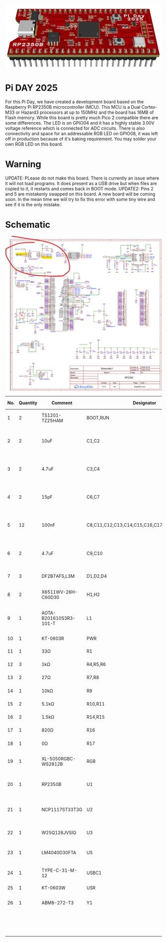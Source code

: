 ![](https://github.com/MrKohESP/piday25/blob/5b20a6e6c4fbf412ede0f5826ad5f6908304fdba/3D_PCB1_2025-03-11.png)
# Pi DAY 2025
For this Pi Day, we have created a development board based on the Raspberry Pi RP2350B microcontroller (MCU).
This MCU is a Dual Cortex-M33 or Hazard3 processors at up to 150MHz and the board has 16MB of Flash memory.
While this board is pretty much Pico 2 compatible there are some differences.  The LED is on GPIO04 and it has a highly stable 3.00V voltage reference which is connected for ADC circuits.
There is also connectivity and space for an addressable RGB LED on GPIO08, it was left off in production because of it's baking requirement.  You may solder your own RGB LED on this board.

# Warning
UPDATE: PLease do not make this board.  There is currently an issue where it will not load programs.  It does present as a USB drive but when files are copied to it, it restarts and comes back in BOOT mode.
UPDATE2: Pins 2 and 5 are mistakenly swapped on this board.  A new board will be coming soon.  In the mean time we will try to fix this error with some tiny wire and see if it is the only mistake.

# Schematic
![Schematic](https://github.com/MrKohESP/piday25/blob/9f478729204b799b942757d8fb7b606811b21294/Screenshot%202025-03-11%20141103.png)

| No. | Quantity | Comment                | Designator                                     | Footprint                                | Value | Manufacturer Part      | Manufacturer         | Supplier Part | Supplier | Primary Category                  | Secondary Category                                         | Pin Count | JLCPCB Stock | JLCPCB Price | Subtotal |
|-----|----------|------------------------|------------------------------------------------|------------------------------------------|-------|------------------------|----------------------|---------------|----------|-----------------------------------|------------------------------------------------------------|-----------|--------------|--------------|----------|
| 1   | 2        | TS1201-TZ25HAM         | BOOT,RUN                                       | KEY-SMD_L3.9-W3.0-LS5.0_1                |       | TS1201-TZ25HAM         | BXCONN(宝讯)           | C36936654     | LCSC     | Switches                          | Tactile Switches                                           | 2         | 14468        | 0.0243       | 0.0486   |
| 2   | 2        | 10uF                   | C1,C2                                          | C0402                                    | 10uF  | CL05A106MQ5NUNC        | SAMSUNG(三星)          | C15525        | LCSC     | Capacitors                        | Multilayer Ceramic Capacitors MLCC - SMD/SMT               | 2         | 5424629      | 0.004        | 0.008    |
| 3   | 2        | 4.7uF                  | C3,C4                                          | C0603                                    | 4.7uF | CL10A475KO8NNNC        | SAMSUNG(三星)          | C19666        | LCSC     | Capacitors                        | Multilayer Ceramic Capacitors MLCC - SMD/SMT               | 2         | 2425805      | 0.0099       | 0.0198   |
| 4   | 2        | 15pF                   | C6,C7                                          | C0402                                    | 15pF  | 0402CG150J500NT        | FH(风华)               | C1548         | LCSC     | Capacitors                        | Multilayer Ceramic Capacitors MLCC - SMD/SMT               | 2         | 413465       | 0.001        | 0.002    |
| 5   | 12       | 100nF                  | C8,C11,C12,C13,C14,C15,C16,C17,C18,C19,C21,C23 | C0402                                    | 100nF | CL05B104KO5NNNC        | SAMSUNG(三星)          | C1525         | LCSC     | Capacitors                        | Multilayer Ceramic Capacitors MLCC - SMD/SMT               | 2         | 12965390     | 0.0011       | 0.0132   |
| 6   | 2        | 4.7uF                  | C9,C10                                         | C0402                                    | 4.7uF | CL05A475MP5NRNC        | SAMSUNG(三星)          | C23733        | LCSC     | Capacitors                        | Multilayer Ceramic Capacitors MLCC - SMD/SMT               | 2         | 877991       | 0.0051       | 0.0102   |
| 7   | 3        | DF2B7AFS,L3M           | D1,D2,D4                                       | SOD-923_L0.8-W0.6-LS1.0-BI               |       | DF2B7AFS,L3M           | TOSHIBA(东芝)          | C1972965      | LCSC     | Circuit Protection                | ESD and Surge Protection (TVS/ESD)                         | 2         | 6243         | 0.05         | 0.15     |
| 8   | 2        | X6511WV-26H-C60D30     | H1,H2                                          | HDR-TH_26P-P2.54-V-M                     |       | X6511WV-26H-C60D30     | XKB Connection(中国星坤) | C725958       | LCSC     | Connectors                        | Pin Headers                                                | 26        | 1033         | 0.3885       | 0.777    |
| 9   | 1        | AOTA-B201610S3R3-101-T | L1                                             | IND-SMD_L2.0-W1.6_AOTA-B201610S3R3-101-T |       | AOTA-B201610S3R3-101-T | ABRACON              | C42411119     | LCSC     | Inductors, Coils, Chokes          | Power Inductors                                            | 2         | 33344        | 0.2777       | 0.2777   |
| 10  | 1        | KT-0603R               | PWR                                            | LED0603-RD                               |       | KT-0603R               | KENTO                | C2286         | LCSC     | Optoelectronics                   | LED Indication - Discrete                                  | 2         | 3125512      | 0.0056       | 0.0056   |
| 11  | 1        | 33Ω                    | R1                                             | R0402                                    | 33Ω   | 0402WGF330JTCE         | UNI-ROYAL(厚声)        | C25105        | LCSC     | Resistors                         | Chip Resistor - Surface Mount                              | 2         | 1918052      | 0.0006       | 0.0006   |
| 12  | 3        | 1kΩ                    | R4,R5,R6                                       | R0402                                    | 1kΩ   | 0402WGF1001TCE         | UNI-ROYAL(厚声)        | C11702        | LCSC     | Resistors                         | Chip Resistor - Surface Mount                              | 2         | 8458417      | 0.0006       | 0.0018   |
| 13  | 2        | 27Ω                    | R7,R8                                          | R0402                                    | 27Ω   | 0402WGF270JTCE         | UNI-ROYAL(厚声)        | C25100        | LCSC     | Resistors                         | Chip Resistor - Surface Mount                              | 2         | 48627        | 0.0006       | 0.0012   |
| 14  | 1        | 10kΩ                   | R9                                             | R0402                                    | 10kΩ  | 0402WGF1002TCE         | UNI-ROYAL(厚声)        | C25744        | LCSC     | Resistors                         | Chip Resistor - Surface Mount                              | 2         | 18000627     | 0.0006       | 0.0006   |
| 15  | 2        | 5.1kΩ                  | R10,R11                                        | R0402                                    | 5.1kΩ | 0402WGF5101TCE         | UNI-ROYAL(厚声)        | C25905        | LCSC     | Resistors                         | Chip Resistor - Surface Mount                              | 2         | 2318550      | 0.0005       | 0.001    |
| 16  | 2        | 1.5kΩ                  | R14,R15                                        | R0402                                    | 1.5kΩ | 0402WGF1501TCE         | UNI-ROYAL(厚声)        | C25867        | LCSC     | Resistors                         | Chip Resistor - Surface Mount                              | 2         | 1130036      | 0.0006       | 0.0012   |
| 17  | 1        | 820Ω                   | R16                                            | R0603                                    | 820Ω  | 0603WAF8200T5E         | UNI-ROYAL(厚声)        | C23253        | LCSC     | Resistors                         | Chip Resistor - Surface Mount                              | 2         | 243326       | 0.0011       | 0.0011   |
| 18  | 1        | 0Ω                     | R17                                            | R0603                                    | 0Ω    | 0603WAF0000T5E         | UNI-ROYAL(厚声)        | C21189        | LCSC     | Resistors                         | Chip Resistor - Surface Mount                              | 2         | 12099255     | 0.0011       | 0.0011   |
| 19  | 1        | XL-5050RGBC-WS2812B    | RGB                                            | LED-SMD_4P-L5.0-W5.0-BL_XL-5050RGBC      |       | XL-5050RGBC-WS2812B    | XINGLIGHT(成兴光)       | C2843785      | LCSC     | Optoelectronics                   | RGB LEDs(Built-in IC)                                      | 4         | 583483       | 0.0501       | 0.0501   |
| 20  | 1        | RP2350B                | U1                                             | QFN-80_L10.0-W10.0-P0.40-TL-EP3.4        |       | RP2350B                | Raspberry Pi(树莓派)    | C42415655     | LCSC     | Embedded Processors & Controllers | Microcontrollers (MCU/MPU/SOC)                             | 81        | 13582        | 2.007        | 2.007    |
| 21  | 1        | NCP1117ST33T3G         | U2                                             | SOT-223-3_L6.5-W3.4-P2.30-LS7.0-BR       |       | NCP1117ST33T3G         | onsemi(安森美)          | C26537        | LCSC     | Power Management (PMIC)           | Voltage Regulators - Linear, Low Drop Out (LDO) Regulators | 4         | 5518         | 0.2771       | 0.2771   |
| 22  | 1        | W25Q128JVSIQ           | U3                                             | SOIC-8_L5.2-W5.2-P1.27-LS8.0-BL          |       | W25Q128JVSIQ           | WINBOND(华邦)          | C97521        | LCSC     | Memory                            | NOR FLASH                                                  | 8         | 155942       | 0.5565       | 0.5565   |
| 23  | 1        | LM4040D30FTA           | U5                                             | SOT-23-3_L2.9-W1.3-P1.90-LS2.4-BR        |       | LM4040D30FTA           | DIODES(美台)           | C460726       | LCSC     | Power Management (PMIC)           | Voltage Reference                                          | 3         | 3051         | 0.3432       | 0.3432   |
| 24  | 1        | TYPE-C-31-M-12         | USBC1                                          | USB-C_SMD-TYPE-C-31-M-12                 |       | TYPE-C-31-M-12         | 韩国韩荣                 | C165948       | LCSC     | Connectors                        | USB Connectors                                             | 20        | 82911        | 0.1697       | 0.1697   |
| 25  | 1        | KT-0603W               | USR                                            | LED0603-R-RD                             |       | KT-0603W               | KENTO                | C2290         | LCSC     | Optoelectronics                   | LED Indication - Discrete                                  | 2         | 958265       | 0.0102       | 0.0102   |
| 26  | 1        | ABM8-272-T3            | Y1                                             | CRYSTAL-SMD_4P-L3.2-W2.5-BL              |       | ABM8-272-T3            | ABRACON              | C20625731     | LCSC     | Crystals, Oscillators, Resonators | Crystals                                                   | 4         | 35077        | 0.3495       | 0.3495   |
|     |          |                        |                                                |                                          |       |                        |                      |               |          |                                   |                                                            |           |              | Board Total  |  $5.08   |
|     |          |                        |                                                |                                          |       |                        |                      |               |          |                                   |                                                            |           | 5            | Boards Total |  $25.42  |

